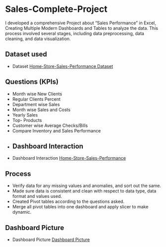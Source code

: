 # Sales-Complete-Project
I developed a comprehensive Project about “Sales Performance” in Excel, Creating Multiple Modern Dashboards and Tables to analyze the data. This process involved several stages, including data preprocessing, data cleaning, and data visualization.
## Dataset used
-	Dataset <a href= “https://github.com/Muhammad-Jan/Sales-Complete-Project/blob/main/Home%20Store%20Sales%20Performance.xlsx”> Home-Store-Sales-Performance Dataset</a>
## Questions (KPIs)
-	Month wise New Clients
-	Regular Clients Percent
-	Department wise Sales
-	Month wise Sales and Costs
-	Yearly Sales
-	Top- Products
-	Customer wise Average Checks/Bills
-	Compare Inventory and Sales Performance
-	## Dashboard Interaction
-	Dashboard Interaction <a href= “https://github.com/Muhammad-Jan/Sales-Complete-Project/blob/main/Home%20Store%20Sales%20Performance.xlsx”> Home-Store-Sales-Performance</a>
## Process
-	Verify data for any missing values and anomalies, and sort out the same.
-	Made sure data is consistent and clean with respect to data type, data format and values used.
-	Created Pivot tables according to the questions asked.
-	Merge all pivot tables into one dashboard and apply slicer to make dynamic.
## Dashboard Picture
- Dashboard Picture <a href = "https://github.com/Muhammad-Jan/Sales-Complete-Project/blob/main/Home%20Store%20Sales%20Performance.jpg"> Dashboard Picture</a>
